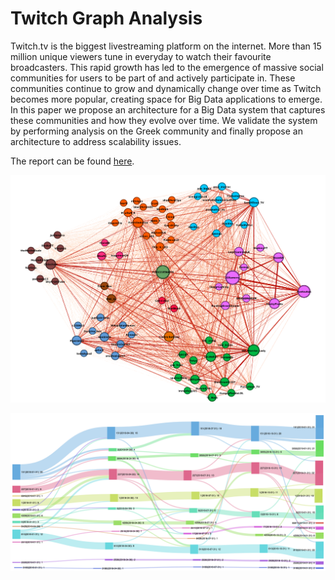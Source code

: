 # Twitch Graph Analysis

Twitch.tv is the biggest livestreaming platform on the internet. More than 15 million unique viewers tune in everyday to watch their favourite broadcasters. This rapid growth has led to the emergence of massive social communities for users to be part of and actively participate in. These communities continue to grow and dynamically change over time as Twitch becomes more popular, creating space for Big Data applications to emerge. In this paper we propose an architecture for a Big Data system that captures these communities and how they evolve over time. We validate the system by performing analysis on the Greek community and finally propose an architecture to address scalability issues.

The report can be found [here](./report.pdf).

![2019_community_graph](figures/2019.png)

![sankey](figures/sankey.png)
